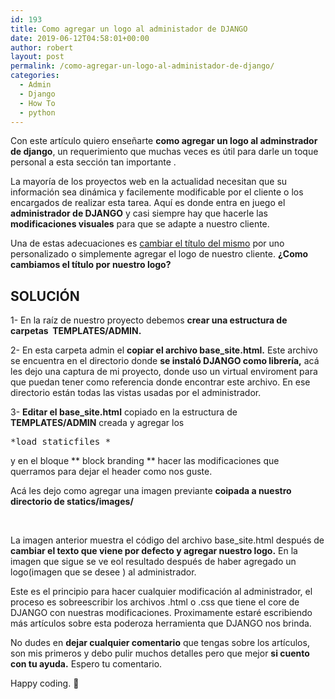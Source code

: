 ```yaml
---
id: 193
title: Como agregar un logo al administador de DJANGO
date: 2019-06-12T04:58:01+00:00
author: robert
layout: post
permalink: /como-agregar-un-logo-al-administador-de-django/
categories:
  - Admin
  - Django
  - How To
  - python
---
```


Con este artículo quiero enseñarte **como agregar un logo al adminstrador de django**, un requerimiento que muchas veces es útil para darle un toque personal a esta sección tan importante .

La mayoría de los proyectos web en la actualidad necesitan que su información sea dinámica y facilemente modificable por el cliente o los encargados de realizar esta tarea. Aquí es donde entra en juego el **administrador de DJANGO** y casi siempre hay que hacerle las **modificaciones visuales** para que se adapte a nuestro cliente.

Una de estas adecuaciones es [cambiar el título del mismo](http://localhost/~h3dx0/wordpress/como-cambiar-el-titulo-del-adminsitrador-de-django/) por uno personalizado o simplemente agregar el logo de nuestro cliente. **¿Como cambiamos el título por nuestro logo?**

## SOLUCIÓN

1- En la raíz de nuestro proyecto debemos **crear una estructura de carpetas  TEMPLATES/ADMIN.**
<!-- 
<img class="aligncenter size-full wp-image-194" src="http://localhost/~h3dx0/wordpress/wp-content/uploads/2019/06/estructura_carpetas.png" alt="estructura_carpetas" width="339" height="160" srcset="http://localhost/~h3dx0/wordpress/wp-content/uploads/2019/06/estructura_carpetas.png 339w, http://localhost/~h3dx0/wordpress/wp-content/uploads/2019/06/estructura_carpetas-300x142.png 300w" sizes="(max-width: 339px) 100vw, 339px" />  -->

2- En esta carpeta admin el **copiar el archivo base_site.html.** Este archivo se encuentra en el directorio donde **se instaló DJANGO como librería,** acá les dejo una captura de mi proyecto, donde uso un virtual enviroment para que puedan tener como referencia donde encontrar este archivo. En ese directorio están todas las vistas usadas por el administrador.
<!-- img class="aligncenter size-full wp-image-195" src="http://localhost/~h3dx0/wordpress/wp-content/uploads/2019/06/django_admin_dir.png" alt="django_admin_dir" width="357" height="891" srcset="http://localhost/~h3dx0/wordpress/wp-content/uploads/2019/06/django_admin_dir.png 357w, http://localhost/~h3dx0/wordpress/wp-content/uploads/2019/06/django_admin_dir-120x300.png 120w, http://localhost/~h3dx0/wordpress/wp-content/uploads/2019/06/django_admin_dir-300x749.png 300w" sizes="(max-width: 357px) 100vw, 357px"  -->

3- **Editar el base_site.html** copiado en la estructura de **TEMPLATES/ADMIN** creada y agregar los

<pre class="">*load staticfiles *</pre>

y en el bloque ** block branding ** hacer las modificaciones que querramos para dejar el header como nos guste.

Acá les dejo como agregar una imagen previante **coipada a nuestro directorio de statics/images/**
<!-- 
<img class="aligncenter size-full wp-image-198" src="http://localhost/~h3dx0/wordpress/wp-content/uploads/2019/06/Screenshot_20190611_222243.png" alt="" width="1064" height="271" srcset="http://localhost/~h3dx0/wordpress/wp-content/uploads/2019/06/Screenshot_20190611_222243.png 1064w, http://localhost/~h3dx0/wordpress/wp-content/uploads/2019/06/Screenshot_20190611_222243-300x76.png 300w, http://localhost/~h3dx0/wordpress/wp-content/uploads/2019/06/Screenshot_20190611_222243-768x196.png 768w, http://localhost/~h3dx0/wordpress/wp-content/uploads/2019/06/Screenshot_20190611_222243-1024x261.png 1024w" sizes="(max-width: 1064px) 100vw, 1064px" />  -->

&nbsp;

La imagen anterior muestra el código del archivo base_site.html después de **cambiar el texto que viene por defecto y agregar nuestro logo.** En la imagen que sigue se ve eol resultado después de haber agregado un logo(imagen que se desee ) al administrador.
<!-- 
<img class="aligncenter size-full wp-image-199" src="http://localhost/~h3dx0/wordpress/wp-content/uploads/2019/06/Screenshot_2019-06-11-Bienvenidos-al-portal-de-administración-Portal.png" alt="" width="1904" height="60" srcset="http://localhost/~h3dx0/wordpress/wp-content/uploads/2019/06/Screenshot_2019-06-11-Bienvenidos-al-portal-de-administración-Portal.png 1904w, http://localhost/~h3dx0/wordpress/wp-content/uploads/2019/06/Screenshot_2019-06-11-Bienvenidos-al-portal-de-administración-Portal-300x9.png 300w, http://localhost/~h3dx0/wordpress/wp-content/uploads/2019/06/Screenshot_2019-06-11-Bienvenidos-al-portal-de-administración-Portal-768x24.png 768w, http://localhost/~h3dx0/wordpress/wp-content/uploads/2019/06/Screenshot_2019-06-11-Bienvenidos-al-portal-de-administración-Portal-1024x32.png 1024w" sizes="(max-width: 1904px) 100vw, 1904px" />  -->

Este es el principio para hacer cualquier modificación al administrador, el proceso es sobreescribir los archivos .html o .css que tiene el core de DJANGO con nuestras modificaciones. Proximamente estaré escribiendo más artículos sobre esta poderoza herramienta que DJANGO nos brinda.

No dudes en **dejar cualquier comentario** que tengas sobre los artículos, son mis primeros y debo pulir muchos detalles pero que mejor **si cuento con tu ayuda.** Espero tu comentario.

Happy coding. 🙂
